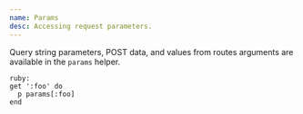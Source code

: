 ```yaml
---
name: Params
desc: Accessing request parameters.
---
```


Query string parameters, POST data, and values from routes arguments are available in the `params` helper.

    ruby:
    get ':foo' do
      p params[:foo]
    end
